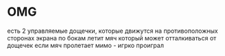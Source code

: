 # OMG

есть 2 управляемые дощечки, которые движутся на противоположных сторонах экрана по бокам
летит мяч который может отталкиваться от дощечек
если мяч пролетает мимо - игрко проиграл
